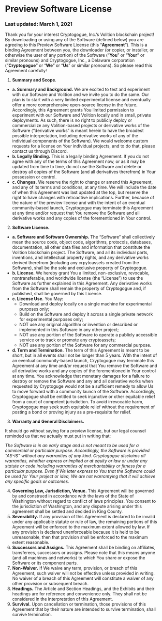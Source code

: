 # Preview Software License
### Last updated: March 1, 2021

Thank you for your interest Cryptogogue, Inc.’s Volition blockchain project! By downloading or using any of the Software (defined below) you are agreeing to this Preview Software License (this “**Agreement**”). This is a binding Agreement between you, the downloader (or copier, or installer, or otherwise the user of any portion) of the Software (“**You**” or “**Your**” or similar pronouns) and Cryptogogue, Inc., a Delaware corporation (“**Cryptogogue**” or “**We**” or “**Us**” or similar pronouns). So please read this Agreement carefully!

1. **Summary and Scope.**
- **a. Summary and Background.** We are excited to test and experiment with our Software and Volition and we invite you to do the same. Our plan is to start with a very limited experimental license and eventually offer a more comprehensive open-source license in the future. Accordingly, this Agreement grants You limited permission to experiment with our Software and Volition locally and in small, private deployments. As such, there is no right to publicly deploy or commercialize any Volition-based projects or derivative works of the Software (“derivative works” is meant herein to have the broadest possible interpretation, including derivative works of any of the individual components of the Software). We would welcome custom requests for a license on Your individual projects, and to do that, please contact us through Discord.
- **b. Legally Binding.** This is a legally binding Agreement. If you do not agree with any of the terms of this Agreement now, or as it may be updated from time to time, do not use the Software and delete or destroy all copies of the Software (and all derivatives therefrom) in Your possession or control.
- **c. Changes.** We reserve the right to change or amend this Agreement, and any of its terms and conditions, at any time. We will include the date of when this Agreement was last updated at the top, but reserve the right to have changes with retroactive implications. Further, because of the nature of the preview license and with the intent of an eventual community-based launch, Cryptogogue may terminate this Agreement at any time and/or request that You remove the Software and all derivative works and any copies of the forementioned in Your control.
2. **Software License.**
- **a. Software and Software Ownership.** The “Software” shall collectively mean the source code, object code, algorithms, protocols, databases, documentation, all other data files and information that constitute the Volition blockchain project.  The Software, and all its individual parts, inventions, and intellectual property rights, and any derivative works derived therefrom (including any crpytoassets created from the Software), shall be the sole and exclusive property of Cryptogogue.
- **b. License.**  We hereby grant You a limited, non-exclusive, revocable, nontransferable, and worldwide license (the “License”) to use the Software as further explained in this Agreement. Any derivative works from the Software shall remain the property of Cryptogogue and, if published, shall be governed by this License.
- **c. License Use.** You May:
  - Download and deploy locally on a single machine for experimental purposes only;
  - Build on the Software and deploy it across a single private network for experimental purposes only;
  - NOT use any original algorithm or invention or described or implemented in this Software in any other project;
  - NOT use any portion of the Software to operate a publicly accessible service or to track or promote any cryptoassets;
  - NOT use any portion of the Software for any commercial purpose.
- **d. Term and Termination.** The term of this Agreement is meant to be short, but in all events shall not be longer than 5 years. With the intent of an eventual community-based launch, Cryptogogue may terminate this Agreement at any time and/or request that You remove the Software and all derivative works and any copies of the forementioned in Your control at any time. You acknowledge that monetary damages for a failure to destroy or remove the Software and any and all derivative works when requested by Cryptoguge would not be a sufficient remedy to allow Us to move forward with a community launch of the Software. Accordingly, Cryptogogue shall be entitled to seek injunctive or other equitable relief from a court of competent jurisdiction. To avoid irrevocable harm, Cryptogogue may seek such equitable relief without the requirement of posting a bond or proving injury as a pre-requisite for relief.

3. **Warranty and General Disclaimers.**

It should go without saying for a preview license, but our legal counsel reminded us that we actually must put in writing that:

*The Software is in an early stage and is not meant to be used for a commercial or particular purpose. Accordingly, the Software is provided “AS-IS” without any warranties of any kind. Cryptogogue disclaims all warranties, whether express or implied or at equity or law or under any statute or code including warranties of merchantability or fitness for a particular purpose. Even if We later express to You that the Software could be used for Your project or idea, We are not warrantying that it will achieve any specific goals or outcomes.*

4. **Governing Law, Jurisdiction, Venue.** This Agreement will be governed by and construed in accordance with the laws of the State of Washington without regard to conflict of laws principles.  You consent to the jurisdiction of Washington, and any dispute arising under this agreement shall be settled and decided in King County.
5. **Severability.** If any provision of this Agreement is declared to be invalid under any applicable statute or rule of law, the remaining portions of this Agreement will be enforced to the maximum extent allowed by law. If any provision is declared unenforceable because it is held to be unreasonable, then that provision shall be enforced to the maximum extent reasonable.
6. **Successors and Assigns.** This Agreement shall be binding on affiliates, transferees, successors or assigns. Please note that this means anyone (and all machines and networks) to which You share or expose the Software or its component parts.
7. **Non-Waiver.** If We waive any term, provision, or breach of this Agreement, such waiver will not be effective unless provided in writing. No waiver of a breach of this Agreement will constitute a waiver of any other provision or subsequent breach.
8. **Headings.** The Article and Section Headings, and the Exhibits and their headings are for reference and convenience only.  They shall not be considered in the interpretation of this Agreement.
9. **Survival.** Upon cancellation or termination, those provisions of this Agreement that by their nature are intended to survive termination, shall survive termination.

